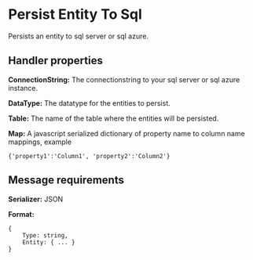 # Persist Entity To Sql

Persists an entity to sql server or sql azure.

## Handler properties

**ConnectionString:** The connectionstring to your sql server or sql azure instance.

**DataType:** The datatype for the entities to persist.

**Table:** The name of the table where the entities will be persisted.

**Map:** A javascript serialized dictionary of property name to column name mappings, example

	{'property1':'Column1', 'property2':'Column2'}

## Message requirements

**Serializer:** JSON

**Format:**

	{
		Type: string,
		Entity: { ... }
	}